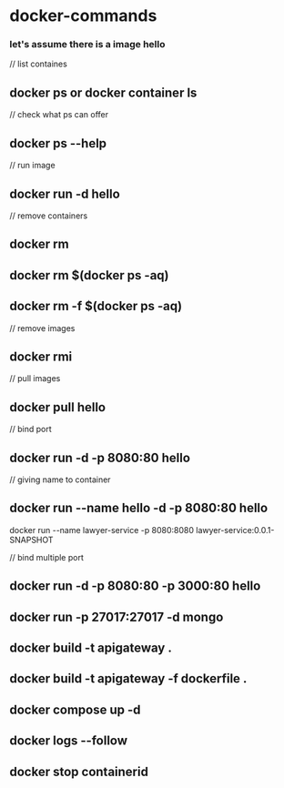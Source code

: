 # docker-commands
### let's assume there is a image hello

// list containes
## docker ps  or docker container ls

// check what ps can offer
## docker ps  --help 

// run image
## docker run -d hello      

// remove containers
## docker rm        
## docker rm $(docker ps -aq)      
## docker rm -f $(docker ps -aq)      

// remove images
## docker rmi       

// pull images 
## docker pull hello
  
// bind port 
## docker run -d -p 8080:80 hello
// giving name to container
## docker run --name hello -d -p 8080:80 hello
docker run --name lawyer-service -p 8080:8080 lawyer-service:0.0.1-SNAPSHOT

// bind multiple port 
## docker run -d -p 8080:80 -p 3000:80 hello

## docker run -p 27017:27017 -d mongo

## docker build -t apigateway . 
## docker build -t apigateway -f dockerfile . 
## docker compose up -d

## docker logs --follow
## docker stop containerid
